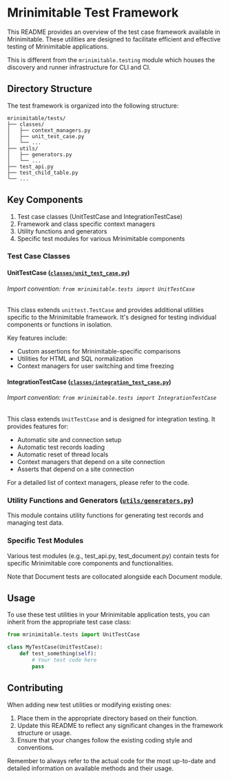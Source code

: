 # Mrinimitable Test Framework

This README provides an overview of the test case framework available in Mrinimitable. These utilities are designed to facilitate efficient and effective testing of Mrinimitable applications.

This is different from the `mrinimitable.testing` module which houses the discovery and runner infrastructure for CLI and CI.

## Directory Structure

The test framework is organized into the following structure:

```
mrinimitable/tests/
├── classes/
│   ├── context_managers.py
│   ├── unit_test_case.py
│   └── ...
├── utils/
│   ├── generators.py
│   └── ...
├── test_api.py
├── test_child_table.py
└── ...
```

## Key Components

1. Test case classes (UnitTestCase and IntegrationTestCase)
3. Framework and class specific context managers
4. Utility functions and generators
5. Specific test modules for various Mrinimitable components

### Test Case Classes

#### UnitTestCase ([`classes/unit_test_case.py`](./classes/unit_test_case.py))

###### Import convention: `from mrinimitable.tests import UnitTestCase`

This class extends `unittest.TestCase` and provides additional utilities specific to the Mrinimitable framework. It's designed for testing individual components or functions in isolation.

Key features include:
- Custom assertions for Mrinimitable-specific comparisons
- Utilities for HTML and SQL normalization
- Context managers for user switching and time freezing

#### IntegrationTestCase ([`classes/integration_test_case.py`](./classes/integration_test_case.py))

###### Import convention: `from mrinimitable.tests import IntegrationTestCase`

This class extends `UnitTestCase` and is designed for integration testing. It provides features for:
- Automatic site and connection setup
- Automatic test records loading
- Automatic reset of thread locals
- Context managers that depend on a site connection
- Asserts that depend on a site connection

For a detailed list of context managers, please refer to the code.

### Utility Functions and Generators ([`utils/generators.py`](./utils/generators.py))

This module contains utility functions for generating test records and managing test data.

### Specific Test Modules

Various test modules (e.g., test_api.py, test_document.py) contain tests for specific Mrinimitable core components and functionalities.

Note that Document tests are collocated alongside each Document module.

## Usage

To use these test utilities in your Mrinimitable application tests, you can inherit from the appropriate test case class:

```python
from mrinimitable.tests import UnitTestCase

class MyTestCase(UnitTestCase):
    def test_something(self):
        # Your test code here
        pass
```

## Contributing

When adding new test utilities or modifying existing ones:
1. Place them in the appropriate directory based on their function.
2. Update this README to reflect any significant changes in the framework structure or usage.
3. Ensure that your changes follow the existing coding style and conventions.

Remember to always refer to the actual code for the most up-to-date and detailed information on available methods and their usage.
